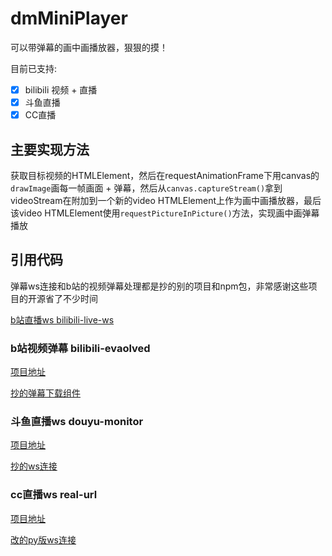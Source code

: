 # dmMiniPlayer

可以带弹幕的画中画播放器，狠狠的摸！

目前已支持:
- [x] bilibili 视频 + 直播
- [x] 斗鱼直播
- [x] CC直播

## 主要实现方法
获取目标视频的HTMLElement，然后在requestAnimationFrame下用canvas的`drawImage`画每一帧画面 + 弹幕，然后从`canvas.captureStream()`拿到videoStream在附加到一个新的video HTMLElement上作为画中画播放器，最后该video HTMLElement使用`requestPictureInPicture()`方法，实现画中画弹幕播放

## 引用代码

弹幕ws连接和b站的视频弹幕处理都是抄的别的项目和npm包，非常感谢这些项目的开源省了不少时间

[b站直播ws bilibili-live-ws](https://www.npmjs.com/package/bilibili-live-ws)

### b站视频弹幕 bilibili-evaolved

[项目地址](https://github.com/the1812/Bilibili-Evolved)

[抄的弹幕下载组件](https://github.com/the1812/Bilibili-Evolved/tree/900b6c1f6137d0a52c34afc5b63ea1a99efe5c29/registry/lib/components/video/danmaku)

### 斗鱼直播ws douyu-monitor

[项目地址](https://github.com/qianjiachun/douyu-monitor)

[抄的ws连接](https://github.com/qianjiachun/douyu-monitor/tree/main/remix/app/utils)

### cc直播ws real-url

[项目地址](https://github.com/wbt5/real-url)

[改的py版ws连接](https://github.com/wbt5/real-url/blob/master/danmu/danmaku/cc.py)